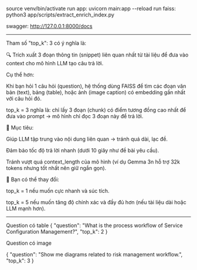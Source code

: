 source venv/bin/activate
run app: uvicorn main:app --reload
run faiss: python3 app/scripts/extract_enrich_index.py

swagger: http://127.0.0.1:8000/docs

------------------------------------------------------------------------------------------------------------------------------------------
Tham số "top_k": 3 có ý nghĩa là:

🔍 Trích xuất 3 đoạn thông tin (snippet) liên quan nhất từ tài liệu để đưa vào context cho mô hình LLM tạo câu trả lời.

Cụ thể hơn:

Khi bạn hỏi 1 câu hỏi (question), hệ thống dùng FAISS để tìm các đoạn văn bản (text), bảng (table), hoặc ảnh (image caption) có embedding gần nhất với câu hỏi đó.

top_k = 3 nghĩa là: chỉ lấy 3 đoạn (chunk) có điểm tương đồng cao nhất để đưa vào prompt → mô hình chỉ đọc 3 đoạn này để trả lời.

🎯 Mục tiêu:

Giúp LLM tập trung vào nội dung liên quan → tránh quá dài, lạc đề.

Đảm bảo tốc độ trả lời nhanh (dưới 10 giây như đề bài yêu cầu).

Tránh vượt quá context_length của mô hình (ví dụ Gemma 3n hỗ trợ 32k tokens nhưng tốt nhất nên giữ ngắn gọn).

📌 Bạn có thể thay đổi:

top_k = 1 nếu muốn cực nhanh và súc tích.

top_k = 5 nếu muốn tăng độ chính xác và đầy đủ hơn (nếu tài liệu dài hoặc LLM mạnh hơn).

------------------------------------------------------------------------------------------------------------------------------------------

Question có table
{
  "question": "What is the process workflow of Service Configuration Management?",
  "top_k": 2
}

Question có image

{
  "question": "Show me diagrams related to risk management workflow.",
  "top_k": 3
}
